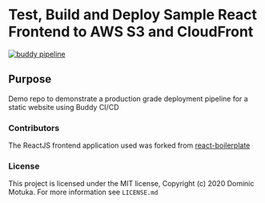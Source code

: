 # Test, Build and Deploy Sample React Frontend to AWS S3 and CloudFront

[![buddy pipeline](https://app.buddy.works/buddy-articles-demos/buddy-demo-reactjs/pipelines/pipeline/236186/badge.svg?token=309901d81675b072e64e9d78b87a0953c7cb7660d2eb987da71421a3996a4f34 "buddy pipeline")](https://app.buddy.works/buddy-articles-demos/buddy-demo-reactjs/pipelines/pipeline/236186)

## Purpose

Demo repo to demonstrate a production grade deployment pipeline for a static website using Buddy CI/CD

### Contributors

The ReactJS frontend application used was forked from [react-boilerplate](https://github.com/react-boilerplate/react-boilerplate)

### License

This project is licensed under the MIT license, Copyright (c) 2020 Dominic Motuka. For more information see `LICENSE.md`
